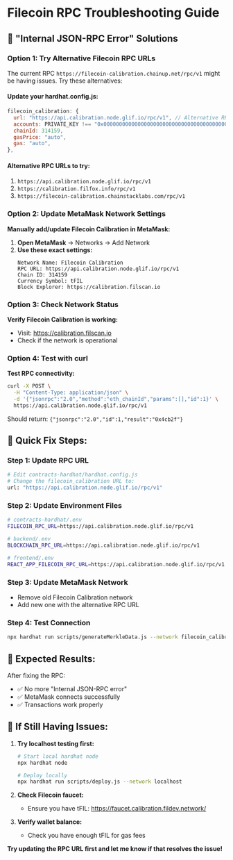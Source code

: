 # Filecoin RPC Troubleshooting Guide

## 🚨 **"Internal JSON-RPC Error" Solutions**

### Option 1: Try Alternative Filecoin RPC URLs

The current RPC `https://filecoin-calibration.chainup.net/rpc/v1` might be having issues. Try these alternatives:

#### **Update your hardhat.config.js:**
```javascript
filecoin_calibration: {
  url: "https://api.calibration.node.glif.io/rpc/v1", // Alternative RPC
  accounts: PRIVATE_KEY !== "0x0000000000000000000000000000000000000000000000000000000000000000" ? [PRIVATE_KEY] : [],
  chainId: 314159,
  gasPrice: "auto",
  gas: "auto",
},
```

#### **Alternative RPC URLs to try:**
1. `https://api.calibration.node.glif.io/rpc/v1`
2. `https://calibration.filfox.info/rpc/v1`
3. `https://filecoin-calibration.chainstacklabs.com/rpc/v1`

### Option 2: Update MetaMask Network Settings

**Manually add/update Filecoin Calibration in MetaMask:**

1. **Open MetaMask** → Networks → Add Network
2. **Use these exact settings:**
   ```
   Network Name: Filecoin Calibration
   RPC URL: https://api.calibration.node.glif.io/rpc/v1
   Chain ID: 314159
   Currency Symbol: tFIL
   Block Explorer: https://calibration.filscan.io
   ```

### Option 3: Check Network Status

**Verify Filecoin Calibration is working:**
- Visit: https://calibration.filscan.io
- Check if the network is operational

### Option 4: Test with curl

**Test RPC connectivity:**
```bash
curl -X POST \
  -H "Content-Type: application/json" \
  -d '{"jsonrpc":"2.0","method":"eth_chainId","params":[],"id":1}' \
  https://api.calibration.node.glif.io/rpc/v1
```

Should return: `{"jsonrpc":"2.0","id":1,"result":"0x4cb2f"}`

## 🔧 **Quick Fix Steps:**

### Step 1: Update RPC URL
```bash
# Edit contracts-hardhat/hardhat.config.js
# Change the filecoin_calibration URL to:
url: "https://api.calibration.node.glif.io/rpc/v1"
```

### Step 2: Update Environment Files
```bash
# contracts-hardhat/.env
FILECOIN_RPC_URL=https://api.calibration.node.glif.io/rpc/v1

# backend/.env  
BLOCKCHAIN_RPC_URL=https://api.calibration.node.glif.io/rpc/v1

# frontend/.env
REACT_APP_FILECOIN_RPC_URL=https://api.calibration.node.glif.io/rpc/v1
```

### Step 3: Update MetaMask Network
- Remove old Filecoin Calibration network
- Add new one with the alternative RPC URL

### Step 4: Test Connection
```bash
npx hardhat run scripts/generateMerkleData.js --network filecoin_calibration
```

## 🎯 **Expected Results:**

After fixing the RPC:
- ✅ No more "Internal JSON-RPC error"
- ✅ MetaMask connects successfully
- ✅ Transactions work properly

## 🚨 **If Still Having Issues:**

1. **Try localhost testing first:**
   ```bash
   # Start local hardhat node
   npx hardhat node
   
   # Deploy locally
   npx hardhat run scripts/deploy.js --network localhost
   ```

2. **Check Filecoin faucet:**
   - Ensure you have tFIL: https://faucet.calibration.fildev.network/

3. **Verify wallet balance:**
   - Check you have enough tFIL for gas fees

**Try updating the RPC URL first and let me know if that resolves the issue!**